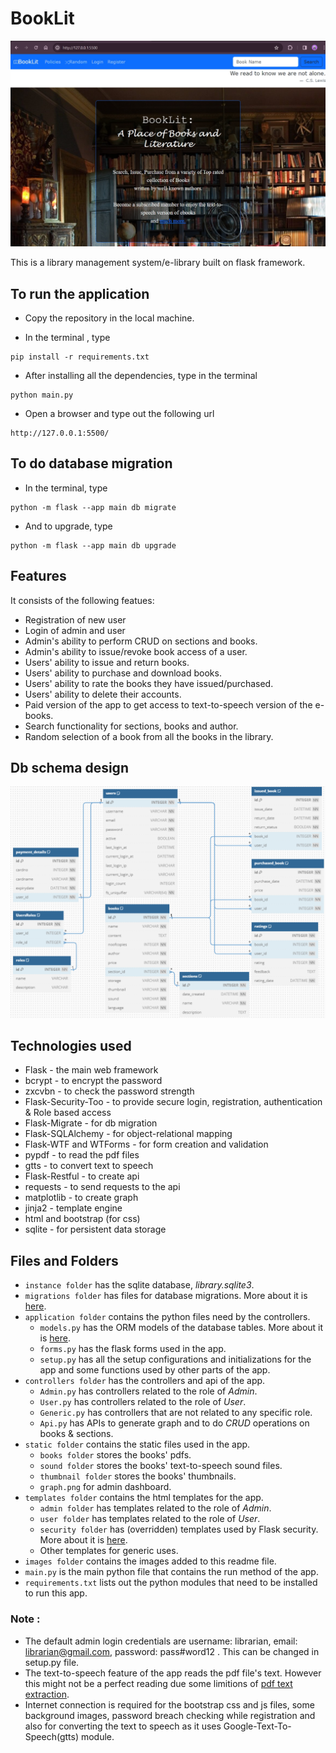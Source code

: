 # BookLit
![image](images/home-page.png)

This is a library management system/e-library built on flask framework.

## To run the application

- Copy the repository in the local machine.

- In the terminal , type
```
pip install -r requirements.txt
```

- After installing all the dependencies, type in the terminal
```
python main.py
```
- Open a browser and type out the following url
```
http://127.0.0.1:5500/
```

## To do database migration

- In the terminal, type
```
python -m flask --app main db migrate
```

- And to upgrade, type
```
python -m flask --app main db upgrade
```

## Features 

It consists of the following featues:

- Registration of new user
- Login of admin and user
- Admin's ability to perform CRUD on sections and books.
- Admin's ability to issue/revoke book access of a user.
- Users' ability to issue and return books.
- Users' ability to purchase and download books.
- Users' ability to rate the books they have issued/purchased.
- Users' ability to delete their accounts. 
- Paid version of the app to get access to text-to-speech version of the e-books.
- Search functionality for sections, books and author.
- Random selection of a book from all the books in the library.

## Db schema design

![image](images/er-diagram.png)

## Technologies used
- Flask - the main web framework
- bcrypt - to encrypt the password
- zxcvbn - to check the password strength
- Flask-Security-Too - to provide secure login, registration, authentication & Role based access
- Flask-Migrate - for db migration
- Flask-SQLAlchemy - for object-relational mapping
- Flask-WTF and WTForms - for form creation and validation
- pypdf - to read the pdf files
- gtts - to convert text to speech
- Flask-Restful - to create api
- requests - to send requests to the api
- matplotlib - to create graph
- jinja2 - template engine
- html and bootstrap (for css)
- sqlite - for persistent data storage

## Files and Folders 

- `instance folder` has the sqlite database, *library.sqlite3*.
- `migrations folder` has files for database migrations. More about it is [here](https://flask-migrate.readthedocs.io/en/latest/).
- `application folder` contains the python files need by the controllers.
    + `models.py` has the ORM models of the database tables. More about it is [here](https://flask-sqlalchemy.palletsprojects.com/en/3.1.x/quickstart/).
    + `forms.py` has the flask forms used in the app.
    + `setup.py` has all the setup configurations and initializations for the app and some functions used by other parts of the app. 
- `controllers folder` has the  controllers and api of the app.
    + `Admin.py` has controllers related to the role of *Admin*.
    + `User.py` has controllers related to the role of *User*.
    + `Generic.py` has controllers that are not related to any specific role.
    + `Api.py` has APIs to generate graph and to do *CRUD* operations on books & sections.
- `static folder` contains the static files used in the app.
    + `books folder` stores the books' pdfs.
    + `sound folder` stores the books' text-to-speech sound files.
    + `thumbnail folder` stores the books' thumbnails.
    + `graph.png` for admin dashboard.
- `templates folder` contains the html templates for the app.
    + `admin folder` has templates related to the role of *Admin*.
    + `user folder` has templates related to the role of *User*.
    + `security folder` has (overridden) templates used by Flask security. More about it is [here](https://flask-security-too.readthedocs.io/en/stable/customizing.html).
    + Other templates for generic uses.
- `images folder` contains the images added to this readme file.
- `main.py` is the main python file that contains the run method of the app.
- `requirements.txt` lists out the python modules that need to be installed to run this app.




### Note :
+ The default admin login credentials are username: librarian, email: librarian@gmail.com, password: pass#word12 . This can be changed in setup.py file.
+ The text-to-speech feature of the app reads the pdf file's text. However this might not be a perfect reading due some limitions of [pdf text extraction](https://pypdf.readthedocs.io/en/stable/user/extract-text.html#why-text-extraction-is-hard).
+ Internet connection is required for the bootstrap css and js files, some background images, password breach checking while registration and also for converting the text to speech as it uses Google-Text-To-Speech(gtts) module.
